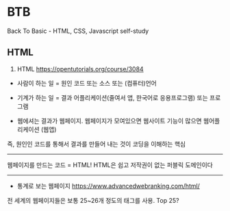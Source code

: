 # BTB
Back To Basic - HTML, CSS, Javascript self-study

## HTML
1. HTML
https://opentutorials.org/course/3084

- 사람이 하는 일 = 원인
코드 또는 소스 또는 (컴퓨터)언어

- 기계가 하는 일 = 결과
어플리케이션(줄여서 앱, 한국어로 응용프로그램) 또는 프로그램

- 웹에셔는 결과가 웹페이지. 웹페이지가 모여있으면 웹사이트
기능이 많으면 웹어플리케이션 (웹앱)

즉, 원인인 코드를 통해서 결과를 만들어 내는 것이 코딩을 이해하는 핵심

---

웹페이지를 만드는 코드 = HTML!
HTML은 쉽고 저작권이 없는 퍼블릭 도메인이다


---
- 통계로 보는 웹페이지
https://www.advancedwebranking.com/html/

전 세계의 웹페이지들은 보통 25~26개 정도의 태그를 사용.
Top 25?
<head> <body> <html> <title> <meta>
<div> <a> <script> <link> <img>
<p> <span> <li> <ul> <br>
<style> <h1> <h2> <input> <form>
<strong> <h3> <table> <tr> <td>
---

- new line == <br>
어? 닫는 태그가 없네...
HTML의 여러 태그 중 무엇인가를 설명하지 않는 태그들은 감싸야하는 컨텐츠가 없으므로 태그를 닫지 않는 규칙이 있음. (ex. <img>, <input>, <br>, <hr>, <meta>)

- 단락을 만들려면 <p></p>

- <br>? <p></p>?
단락을 표현할 때는 줄바꿈보다는 단락태그가 낫다.
왜? 단락에 단락 태그를 사용하는 것이 웹페이지를 정보로써 보다 가치있게 해주기 때문.

단, p태근는 단락과 단락의 간격이 고정되어 있어서 시각적 자유도가 떨어짐
근데, br태그는 쓰는만큼 줄바꿈이 되어서 원하는 만큼 간격 줄 수 있음 -> 그래서 사람들이 br 많이 쓰는데...
해당 문제는 CSS 사용하면 극복 가능!

- HTML이 정보를 표현한다면, CSS는 정보를 꾸며준다!
`<p style="margin-top: 45px;">....</p>`

---

`<h3>coding</h3>`
`<strong><span style="font-size:22px;">coding</span></strong>`

둘 다 시각적으로는 동일한 제목임.
검색 엔진은 전세계 웹페이지를 분석하고 검색결과를 보여주는데, 만약 사용자가 검색엔진에게 coding이라는 정보를 검색했다면, 검색엔진은 <h3> 으로 감싸진 페이지를 먼저 보여준다.
왜? <h3>은 제목을 의미하지만 <strong><span>... 이건 그냥 시각적인 장식이기 때문.

오늘날 정보의 세계에서 검색엔진의 검색결과에 노출되느냐 아니냐는 실제로 존재하는가 아닌가의 차이라고 생각할 수도 있을 정도로 크다.
따라서.. HTML을 의미에 잘 맞게 사용하는 것이 중요하다! (business 적으로 이득)
또한, HTML을 의미론적으로 잘 사용하는 것은 다른 사람들에게 도움이 될 수 있게 하는 것과 같다. (humanism 적으로 이득)

---

- 속성 (attribute)
태그의 심화된 문법

태그를 만든 사람들은 태그 이름 만으로는 정보가 부족하다는 것을 깨달음.
따라서 새로운 문법인 `속성`을 도입/적용.
- <img> == 태그
이미지이긴 한데 도대체 뭔 이미지를 표현하라는거야?
<img src="final.jpg"> === 속성을 적용한 태그
아하! ...이 source인 img를 표현하라는 거구나!

img - 태그
src - 속성
final.jpg - 속성의 값

---

- 부모/자식
태그 간의 관계를 나타냄
<p> - 부모
  <a> - 자식
  </a>
</p>

단, 꼭 p태그가 a태그의 부모라는 법은 없음.
그런데, 몇몇 태그들은 고정된 관계임. (밑에서 사용할 <ul><li></li</ul> / <ol><li></li></ol>)

- 목차..
list!  -> <li>

목차와 목록 간 구분, 즉 경계가 필요하다! -> <ul> == unordered list
숫자를 수반한 태그는 -> <ol> == ordered list
<ul> 태그는 <li> 태그를 반드시 필요로 하고, <li> 태그는 <ul> 태그를 반드시 필요로 한다. 밀접한 관계

---
<문서의 구조>
- 제목 지정 == <title>
title 태그는 검색엔진이 웹페이즈를 분석할 때 가장 중요하게 생각하는 태그!!

가끔씩 문자가 깨질 때가 있는데 웹페이지가 UTF-8 방식으로 저장되었다면 웹페이지를 열 때도 UTF-8 방식으로 열어야한다. 
즉, 웹페이지가 저장된 문자 표현 방식과 웹브라우저가 웹페이지를 해석하는 방식이 일치하지 않아서 생기는 문제.
해결? 브라우저한테 말하는거지. "웹 브라우저야~ 이 웹페이지는 UTF-8로 만들어졌으니까 UTF-8로 열어줘야해!" == <meta charset="utf-8">

HTML 만든 사람들은 본문과 본문을 설명하는 정보를 서로 다른 태그로 분리해서 정리 정돈하기로 함
<body> == 본문
<head> == 본문을 설명하는 태그

또, body 태그와 head 태그를 감싸는 하나의 태그를 둔다. -> 그게 html 태그임

또, 이 웹페이지가 HTML로서 만들어졌다는 것을 표현하기 위해 문서 시작에 <!doctype html> 코드 추가

---

<HTML 태그의 제왕>
HyperText가 바로 이 태그를 의미한다!
뭐냐구? <a> 태그! 링크 태그!
<a href="https://www.w3.org/TR/html5/" target="_blank" title="html5 specification"></a>
a == anchor
href == hypertext reference
target == 링크 클릭시 어떻게 페이지 열릴지 지정하는 속성
title == 링크가 어떤 내용을 담고 있는지 툴팁으로 보여주는 속성


- 여기까지가 웹페이지 만드는 방법과 페이지와 페이지를 연결하는 방법(링크)을 배움
- 링크를 통해 서로 결합되어 있는 웹페이지의 그룹을 웹사이트라고 칭함

... 이젠 웹사이트를 만들어보자!
웹페이지와 그것을 연결하는 링크만 있으면 웹사이트 만들 수 있다.

---
<원시웹>
- 인터넷 vs 웹
인터넷이 도시라면 웹은 도시 위에 있는 건물.
인터넷이 도로라면 웹은 도로 위를 달리는 자동차.
1960 인터넷 탄생
1990 웹 시작

- 최초의 웹페이지 by 팀 버너스리
http://info.cern.ch


---
<서버와 클라이언트>
인터넷이 동작하려면 최소 2개의 컴퓨터가 필요.
팀 버너스리가 인터넷을 이용해서 웹을 만들기로 함
Web Browser <---connected---> Web Server
(program)                     (program)

웹 서버가 설치된 컴에는 info.cern.ch라는 주소 부여. 그리고 이 컴퓨터의 어떤 디렉토리에 index.html 파일 저장.

웹 브라우저가 설치된 컴퓨터의 주소창에 info.cern.ch/index.html 이라는 주소를 입력하고 엔터치면...

(client)                   (server)
Web Browser ---request---> Web Server
           <---response---
index.html                 index.html 


- 요청하는 컴퓨터는 클라이언트 컴퓨터, 응답하는 컴퓨터는 서버 컴퓨터 
- 그래서 웹브라우저가 웹클라이언트라고 불리기도 함 (웹브라우저가 클라이언트에서 동작하니까)
- 그래서 웹서버가 웹서버라고 불리는것 (웹서버거 서버에서 동작하니까)
- same as 채팅서버, 채팅클라이언트 / 게임서버, 게임클라이언트

- (Easy) Web hosting
- (Hard) Web server 직접 설치

---
<Web hosting>

- using github pages

---
<웹서버 운영하기>
- 웹서버라는 프로그램을 설치해야 한다.
웹 서버라는 제품군에는 여러 제품들이 있다. (Apache, IIS, Nginx 등등)

- bitnami MAMP Stack
M(ac) A(pache) M(ySQL) P(HP)
Apache 웹서버를 설치하기 위해 bitnami를 까는 것

웹서버 설치 완료!

- http://localhost:8081 === http://localhost:8081/index.html === http://127.0.0.1:8081/index.html
localhost - 도메인 네임
127.0.0.1 - ip 주소 

- 응용프로그램 > mampstack-7.3.12-0 > apache2 > htdocs
여기다가 프로젝트 파일들 옮기가

- 웹서버와 웹브라우저의 통신
현재 ip 주소 확인하기: 설정 > 네트워크 > 고급 > TCP/IP탭 > ip 주소
172.30.63.9:8081/index.html
Web Browser ---------------------> Web Server
            <--------------------- index.html
                                172.30.63.9:8081
                                   
스벅은 주소를 가변으로 줘서 안되는듯

---
<마치며>
- 웹페이지(웹사이트)를 아름답게 하려면 CSS를 배워야한다. > 이거 이후에 웹 다자이너, 웹 퍼블리셔같은 직업이 생김
- 사용자와 상호작용 하는 웹페이지(웹사이트)를 만들고 샆으면 Javascript를 배워야한다. > 웹 프론트앤드 엔지니어 같은 직업이 발달

---
<부록>
- 댓글 기능 달기 using Disqus
https://disqus.com/

---

## CSS

<CSS 등장 이전에는...>
```
<li>
  <a href="html.html">
    <font color="red">HTML</font>
  </a>
</li>
```
- li, a 라는 정보 안에 폰트 컬러라는 의미없는 정보가 담겨져있음
- a 태그가 1억개면 어떻게 다 바꿀건데?
- 태그는 근본적인 해결책이 되지 못한다.

--
<CSS의 등장>

- 웹브라우저가 처음 나왔을때 웹브라우저는 HTML만 해석해서 처리하는 프로그램이었다. 그래서 웹브라우저는 기본적으로 코드를 HTML이라고 생각한다.

- 그러니까 이건 CSS 문법이라고 해석해야한다고 알려줘야 함. === <style></style> 태그 사용

- 코딩을 잘하는 법 => `중복의 제거`

---
<속성의 기본>
- 전체에다가 적용 안하고 싶으면 style 이라는 속성을 사용
<a href="2.html" style="color:red;">CSS</a>
"color:red;" 는 html의 속성이다.
style 이라는 속성은 그 값으로 css의 효과가 들어와야 함.

선택자? `a {color:red}`에서 a가 선택자임

따라서, 웹페이지 안에서 CSS를 삽입하는 방법 2가지
1. 스타일 태그를 쓴다 <style> a {color: red} </style>
2. 스타일 속성을 쓴다 <a href="..." style="color: red"> </a>

---

a {  // selector
  color: red; // declaration 어떤 효과를 줄 것인가? 선언. 효과
// property: value  
} 

---

<CSS 선택자를 스스로 알아내는 방법>
모든 링크는 검은색 / 방문한 링크는 회색 / 현재 링크는 빨간색으로 바꾸고 싶어...
우리가 알던 방법? 인라인 스타일 태그 사용 > but, 중복되는 코드 발생(불-편)
그 그룹에 대해서 폰트 컬러를 회색으로 주면 된다. > class라는 html의 속성을 주는 것. 

- class 값 지정? . 붙이자! (선택자)
- 여러개 지정 가능 (class="saw active" .saw {..}  .active {...}) > 좋은 방법이 아니다. 
왜? saw보다 active가 먼저 있기 때문에 빨간색이 된 것. 동일한 우선순위면 마지막거에 영향력을 받는다. 
- 좀 더 우선순위 높은거 쓰는게 좋음 > id!
- id 값 지정? # 붙이자!
- id 선택자 > class 선택자 > 일반 태그 선택자 (우선순위 높은 순)
- 왜 우선순위가 이따구임? 
웹 페이지에서 id의 값은 단 한번만 등장해야 함. 유일무이한 값
일반 태그 선택자가 id 선택자보다 훨씬 포괄적임. 그래서 구체적인 것이 포괄적인 것 보다 우선순위가 높다. class 선택자는 중간 정도임. 
- CSS Selectors

---

<CSS Box Model>
- h1 태그는 한줄을 차지하고 있음. 
- 반면 링크(a태그)는 한줄 차지하지 않고 딱 자기 컨텐츠 크기 만큼만을 쓴다.
- 화면 전체를 쓰는 태그: block level element (ex. h1)
- 자기 컨텐츠 크기만큼 갖는 태그: inline element (ex. a)
- 블록 레벨 엘리먼트를 자신의 부피만큼 쓰게 하려면 display: inline으로 쓰면 됌. 
- 인라인 엘리먼트를 화면 전체를 쓰게 하고 싶으면 display: block으로 쓰면 됌.


- 컨텐트와 테두리 사이 여백 주고싶으면: padding
- 테두리와 테두리 사이에 간격 주고싶으면: margin

- 개발자도구 사용해서 보자 

- CSS Box Model이란... html 태그 하나하나를 박스로 생각해서 부피감을 결정하는 것

<Box Model 써먹기>
- ol 태그는 화면 전체를 쓰는 block level element임


---
<그리드>
- 최신기술~
- 아니 그냥 칸만 나누려고 태그를 쓰는데 h1태그 이런거 쓰면 이상하잖아...
- 디자인을 목적으로 사용하는 무색무취의 태그 > div 태그! 
- 아무 의미 없고 디자인을 위해서 사용하는 태그
- div 태그: 기본적으로 block level element. 따라서 화면 전체를 사용한다.
- span 태그: div와 동일한 목적으로 사용되지만 inline element.


- 두개의 div(block level element)를 나란히 두고 싶으면 일단 부모 div 태그가 필요함.
- 부모에 display의 grid라는 속성을 쓰게 되면... 아무런 변화가 없음 ㅎ
- 여기다가 `grid-template-columns: 150px 1fr;` 을 주면 한줄에 첫번째 애는 150px, 두번째 애는 나머지 공간 차지하게 됌.
- 1fr? 이거 쓰면 좋은게 텍스트 길이가 바뀌어도 그리드의 다른 요소도 자동으로 크기가 줄어들고 늘어나고 함.

- 최신 기술을 써도 되는가 판단하는 법? https://caniuse.com/
- 현재 웹 브라우저들이 얼마나 기술을 지원하고 있는지 보여줌


<그리드 써먹기>
- 의미도, 기능도 없는 태그 div

---
<반응형 디자인과 미디어 쿼리 소개>
- 반응형 웹. 반응형 디자인. Responsive Web
- 운영체제와 상관 없이, 디바이스와 상관없이 모든 시스템에서 동작하는 정보시스템임. 수많은 형태의 화면에서 동작해야 함.
- 그래서 웹을 만드는 사람들은 여러화면에 대응하는 웹페이지를 만들어야 했음. 걸림돌이고 단점이고 그랬음. > 반응형 디자인이 나온 이유

- 반응형 디자인: 화면에 크기에 따라서 웹페이지의 각 요소들이 반응해서 동작하게 된다. 

<미디어 쿼리>
- 화면의 크기에 따라서 디자인을 다르게 해보자.
```
<!-- screen width > 800px -->
최소한의 너비가 800px은 되어야 한다. 
800px이 안되면 div가 사라지게 만들 것
@media(min-width: 800px) {
  div {
    display: none;
  }
}
```

```
<!-- screen width < 800px -->
최대한의 너비가 800px이 되어야 한다.
800px이 넘으면 div가 사라지게 만들 것
@media(max-width: 800px) {
  div {
    display: none;
  }
}
```

---

<CSS 코드의 재사용>
- `<link rel="stylesheet" href="style.css">`
- 링크 태그를 사용하자아

- 웹 페이지 안에 css를 놓는게 더 효율적임
- 하지만 캐싱때문에 그렇지 않음 (?)
- 한번 style.css를 받으면 웹브라우저는 우리 컴퓨터에 저장해놨다가 저장된 결과를 가져와서 속도를 높일 수 있음 (네트워크 사용 X), 사업자들은 돈을 덜 쓸 수 있음
- 캐시로 인해서 훨씬 더 빠르게 웹페이지를 보여줄 수 있으면서 네트워크 사용료도 더 적게 낼 수 있다.

- 따라서 별도의 파일로 꺼내서 중복을 제거하는 게 결과론적으로는 더 효율적이다.

---

<마무리>
- 선택자와 속성
속성을 알면 알 수록 더 풍부하게 표현할 수 있고
선택자를 알면 알 수록 더 정확햐게 표현할 수 있음.


---

## Javascript

- 자바스크립트는 사용자와의 상호작용을 위한 것
- 웹페이지를 동적으로 만들어 줌

---
<script 태그>
- 자바스크립트는 HTML 위에서 동작하는 언어
- <script></script> 안의 태그를 자바스크립트로 인식
- 
```
<script>
  document.write("same")
</script>
```
body 태그 안에 same 쓰는 거랑 동일한 모양새의 코드인데 뭐가 다름?

- html 1+1은 영원히 1+1임
- javascript 1+1은 숫자로 인식해서 계산기처럼 2로 인식

---

<이벤트>
- onclick 속성: 속성 값으로 반드시 javascript가 와야한다. onclick 속성의 속성값은 웹브라우저가 기억하고있다가 js 코드를 js 문법에 따라 해석해서 웹브라우저가 동작함.  -> onclick을 이벤트라고 함
- 이벤트
- 웹브라우저에서 일어 날 수 있는 이벤트? onclick / onchange/ onkeydown 등등 (검색해봐)



---

<콘솔>
- 관리자 페이지 > console
- 문자열.length
- 콘솔에서 실행되는 자바스크립트는 해당 웹페이지 안에서 삽입되어 있는 자바스크립트처럼 동작한다.
해당 웹페이지 대상으로 실행된다.


---

<데이터타입(자료형) - 문자열과 숫자>
- https://developer.mozilla.org/ko/docs/Web/JavaScript/Data_structures

- Boolean, Null, Undefined, Number, String, Symbol(ES6) + Object

- javascript s tring event
https://developer.mozilla.org/ko/docs/Web/JavaScript/Reference/Global_Objects/String
.length
.toUpperCase()
.indexOf()
.trim() 앞 뒤 공백 삭제

- 1+1 => 2
- "1"+"1" => "11"

---

<변수와 대입 연산자>
```
x = 1;
x는 변수
=는 대입 연산자

좌항과 우항을 결합하여 우항의 값을 만들어 낸다.


1 = 2; // 오류남
1은 상수이기 때문에 변수를 대입할 수 없다.

constant vs variable
```
- 콘솔창에서 실행을 유보시키고 싶으면 shift+Enter
- 변수를 사용할땐 가급적 var 붙여주길.....

---

<웹브라우저 제어>
- 버튼 클릭 했을 때 `<body style="background-color: black; color: white;">` 이렇게 스타일 바꾸고 싶다.
- 그런데 html은 정적인 언어라 로딩되면 바꿀 수가 없는데...

---

<CSS 기초> -> 넘어감
* CSS는 어떤 목적의 언어인가요?
웹페이지를 스타일링 하기 위한 언어
* CSS를 웹페이지에 삽입하는 방법은 무엇인가요?
스타일 태그를 사용하거나 스타일 속성을 사용한다
* style 속성은 무엇인가요? 
<a style="color:red"></a>와 같이 태그 안에 속성으로 CSS 값을 삽입해서 스타일을 표현하는 것을 말한다.
* 선택자가 무엇인가요?
a {
   color: red;
} 
라는 코드에서 a를 선택자라고 하면 html의 특정 태그를 선택하여 어떤 효과를 줄것인지 선택/결정하는 것.
태그 선택자 외에 클래스 선택자(.), id 선택자(#) 등이 있다. 


---

<제어할 태그 선택하기>
- javascript select tag by css selector
https://developer.mozilla.org/ko/docs/Web/API/Document/querySelector
`document.querySelector(selectors);`

getElementById
querySelector('body').style.color="red";

---

<프로그램, 프로그래밍, 프로그래머>

시초는 연주회의 순서를 부르는 단어가 프로그램.
순서를 프로그램이라고 함.
이 순서를 만드는 행위를 프로그래밍.
순서를 만드는 사람을 프로그래머.

반복적인이게 하는 일.. 불행하고 빡치는 일... 이를 극복하기 위해 프로그래밍 언어를 만듦.

다만 html은 묘사의 언어라서 (웹페이지를 그려내는) 순서고 반복이고가 없음. 
하지만 js는 사용자와 상호작용하기 위해 고안된거고 시간의 순서에따라 웹브라우저의 여러 기능이 실행되어야하기 때문에 프로그래밍이라는 형태를 띄고 있고 이가 html과 Js가 다르게 된 큰 특징이다.

근데... 쓰다보니까 
조건에 따라서 다른기능이 실행되게 하고
반복적으로 기능이 실행되게 하고
순서를 정리정돈하고 싶어하고
이러한 방법들이 고안된 것. (조건문, 반복문, 함수)


---
<조건문>
- 토글 구현!
- 비교연산자, boolean, 조건문 강의 스킵

콘솔에서 
document.querySelector('#night_day).value 쳐보면서 확인하고... 

---
<리팩토링>
코딩을 하고 나면 코드가 좀 비효율 적인 면이 생기기 마련.
동작하는 것은 그대로 두고 코드 자체를 효율적으로 만들어서 가독성 높이고, 유지보수 쉽게 하고, 중복된 것 낮추고 -> 리펙토링
틈틈히 리팩토링 해야 좋은 프로그램 만들 수 있다. 

- `this라는 키워드는 자신이 포함된 tag를 가리킨다.`

- 코딩 잘하는 법? 중복을 끝까지 찾아가서 없애라아

--- 
<반복문/배열>
- 배열
